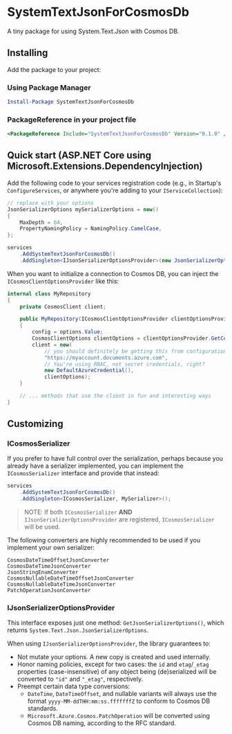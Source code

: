 # SystemTextJsonForCosmosDb

A tiny package for using System.Text.Json with Cosmos DB.

## Installing

Add the package to your project:

### Using Package Manager
```powershell
Install-Package SystemTextJsonForCosmosDb
```

### PackageReference in your project file
```xml
<PackageReference Include="SystemTextJsonForCosmosDb" Version="0.1.0" />
```

## Quick start (ASP.NET Core using Microsoft.Extensions.DependencyInjection)

Add the following code to your services registration code (e.g., in Startup's `ConfigureServices`, or anywhere you're adding to your `IServiceCollection`):

```csharp
// replace with your options
JsonSerializerOptions mySerializerOptions = new()
{
    MaxDepth = 64,
    PropertyNamingPolicy = NamingPolicy.CamelCase,
};

services
    .AddSystemTextJsonForCosmosDb()
    .AddSingleton<IJsonSerializerOptionsProvider>(new JsonSerializerOptionsProvider(mySerializerOptions));
```

When you want to initialize a connection to Cosmos DB, you can inject the `ICosmosClientOptionsProvider` like this:

```csharp
internal class MyRepository
{
    private CosmosClient client;

    public MyRepository(ICosmosClientOptionsProvider clientOptionsProvider)
    {
        config = options.Value;
        CosmosClientOptions clientOptions = clientOptionsProvider.GetCosmosClientOptions();
        client = new(
            // you should definitely be getting this from configuration, not hardcoding it...
            "https://myaccount.documents.azure.com",
            // You're using RBAC, not secret credentials, right?
            new DefaultAzureCredential(),
            clientOptions);
    }

    // ... methods that use the client in fun and interesting ways
}
```

## Customizing

### ICosmosSerializer

If you prefer to have full control over the serialization, perhaps because you already have a serializer implemented, you can implement the
`ICosmosSerializer` interface and provide that instead:

```csharp
services
    .AddSystemTextJsonForCosmosDb()
    .AddSingleton<ICosmosSerializer, MySerializer>();
```
> NOTE: If both `ICosmosSerializer` **AND** `IJsonSerializerOptionsProvider` are registered, `ICosmosSerializer` will be used.

The following converters are highly recommended to be used if you implement your own serializer:

    CosmosDateTimeOffsetJsonConverter
    CosmosDateTimeJsonConverter
    JsonStringEnumConverter
    CosmosNullableDateTimeOffsetJsonConverter
    CosmosNullableDateTimeJsonConverter
    PatchOperationJsonConverter

### IJsonSerializerOptionsProvider

This interface exposes just one method: `GetJsonSerializerOptions()`, which returns `System.Text.Json.JsonSerializerOptions`.

When using `IJsonSerializerOptionsProvider`, the library guarantees to:
- Not mutate your options. A new copy is created and used internally.
- Honor naming policies, except for two cases: the `id` and `etag`/`_etag` properties (case-insensitive) of any object being (de)serialized will be converted to `"id"` and `"_etag"`, respectively.
- Preempt certain data type conversions:
    - `DateTime`, `DateTimeOffset`, and nullable variants will always use the format `yyyy-MM-ddTHH:mm:ss.fffffffZ` to conform to Cosmos DB standards.
    - `Microsoft.Azure.Cosmos.PatchOperation` will be converted using Cosmos DB naming, according to the RFC standard.
